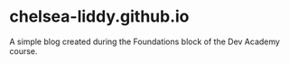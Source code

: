 # chelsea-liddy.github.io

A simple blog created during the Foundations block of the Dev Academy course.
